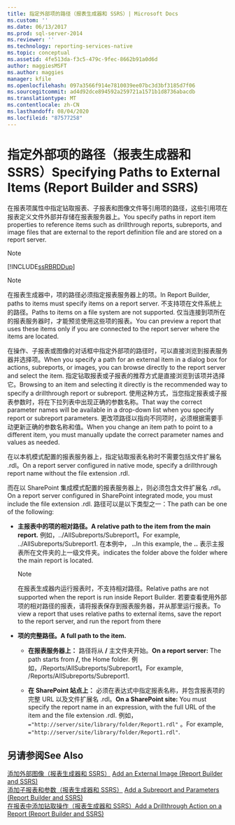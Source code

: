 ```yaml
---
title: 指定外部项的路径（报表生成器和 SSRS）| Microsoft Docs
ms.custom: ''
ms.date: 06/13/2017
ms.prod: sql-server-2014
ms.reviewer: ''
ms.technology: reporting-services-native
ms.topic: conceptual
ms.assetid: 4fe513da-f3c5-479c-9fec-8662b91a0d6d
author: maggiesMSFT
ms.author: maggies
manager: kfile
ms.openlocfilehash: 097a3566f914e7810039ee07bc3d3bf3185d7f06
ms.sourcegitcommit: ad4d92dce894592a259721a1571b1d8736abacdb
ms.translationtype: MT
ms.contentlocale: zh-CN
ms.lasthandoff: 08/04/2020
ms.locfileid: "87577258"
---
```

# <a name="specifying-paths-to-external-items-report-builder-and-ssrs"></a><span data-ttu-id="1a5fa-102">指定外部项的路径（报表生成器和 SSRS）</span><span class="sxs-lookup"><span data-stu-id="1a5fa-102">Specifying Paths to External Items (Report Builder and SSRS)</span></span>
  <span data-ttu-id="1a5fa-103">在报表项属性中指定钻取报表、子报表和图像文件等引用项的路径，这些引用项在报表定义文件外部并存储在报表服务器上。</span><span class="sxs-lookup"><span data-stu-id="1a5fa-103">You specify paths in report item properties to reference items such as drillthrough reports, subreports, and image files that are external to the report definition file and are stored on a report server.</span></span>  
  
> [!NOTE]  
>  [!INCLUDE[ssRBRDDup](../../includes/ssrbrddup-md.md)]  
  
> [!NOTE]  
>  <span data-ttu-id="1a5fa-104">在报表生成器中，项的路径必须指定报表服务器上的项。</span><span class="sxs-lookup"><span data-stu-id="1a5fa-104">In Report Builder, paths to items must specify items on a report server.</span></span> <span data-ttu-id="1a5fa-105">不支持项在文件系统上的路径。</span><span class="sxs-lookup"><span data-stu-id="1a5fa-105">Paths to items on a file system are not supported.</span></span> <span data-ttu-id="1a5fa-106">仅当连接到项所在的报表服务器时，才能预览使用这些项的报表。</span><span class="sxs-lookup"><span data-stu-id="1a5fa-106">You can preview a report that uses these items only if you are connected to the report server where the items are located.</span></span>  
  
 <span data-ttu-id="1a5fa-107">在操作、子报表或图像的对话框中指定外部项的路径时，可以直接浏览到报表服务器并选择项。</span><span class="sxs-lookup"><span data-stu-id="1a5fa-107">When you specify a path for an external item in a dialog box for actions, subreports, or images, you can browse directly to the report server and select the item.</span></span> <span data-ttu-id="1a5fa-108">指定钻取报表或子报表的推荐方式是直接浏览到该项并选择它。</span><span class="sxs-lookup"><span data-stu-id="1a5fa-108">Browsing to an item and selecting it directly is the recommended way to specify a drillthrough report or subreport.</span></span> <span data-ttu-id="1a5fa-109">使用这种方式，当您指定报表或子报表参数时，将在下拉列表中出现正确的参数名称。</span><span class="sxs-lookup"><span data-stu-id="1a5fa-109">That way the correct parameter names will be available in a drop-down list when you specify report or subreport parameters.</span></span> <span data-ttu-id="1a5fa-110">更改项路径以指向不同项时，必须根据需要手动更新正确的参数名称和值。</span><span class="sxs-lookup"><span data-stu-id="1a5fa-110">When you change an item path to point to a different item, you must manually update the correct parameter names and values as needed.</span></span>  
  
 <span data-ttu-id="1a5fa-111">在以本机模式配置的报表服务器上，指定钻取报表名称时不需要包括文件扩展名 .rdl。</span><span class="sxs-lookup"><span data-stu-id="1a5fa-111">On a report server configured in native mode, specify a drillthrough report name without the file extension .rdl.</span></span>  
  
 <span data-ttu-id="1a5fa-112">而在以 SharePoint 集成模式配置的报表服务器上，则必须包含文件扩展名 .rdl。</span><span class="sxs-lookup"><span data-stu-id="1a5fa-112">On a report server configured in SharePoint integrated mode, you must include the file extension .rdl.</span></span> <span data-ttu-id="1a5fa-113">路径可以是以下类型之一：</span><span class="sxs-lookup"><span data-stu-id="1a5fa-113">The path can be one of the following:</span></span>  
  
-   <span data-ttu-id="1a5fa-114">**主报表中的项的相对路径。**</span><span class="sxs-lookup"><span data-stu-id="1a5fa-114">**A relative path to the item from the main report.**</span></span> <span data-ttu-id="1a5fa-115">例如，../AllSubreports/Subreport1。</span><span class="sxs-lookup"><span data-stu-id="1a5fa-115">For example, ../AllSubreports/Subreport1.</span></span> <span data-ttu-id="1a5fa-116">在本例中， **..**</span><span class="sxs-lookup"><span data-stu-id="1a5fa-116">In this example, the **..**</span></span> <span data-ttu-id="1a5fa-117">表示主报表所在文件夹的上一级文件夹。</span><span class="sxs-lookup"><span data-stu-id="1a5fa-117">indicates the folder above the folder where the main report is located.</span></span>  
  
    > [!NOTE]  
    >  <span data-ttu-id="1a5fa-118">在报表生成器内运行报表时，不支持相对路径。</span><span class="sxs-lookup"><span data-stu-id="1a5fa-118">Relative paths are not supported when the report is run inside Report Builder.</span></span> <span data-ttu-id="1a5fa-119">若要查看使用外部项的相对路径的报表，请将报表保存到报表服务器，并从那里运行报表。</span><span class="sxs-lookup"><span data-stu-id="1a5fa-119">To view a report that uses relative paths to external items, save the report to the report server, and run the report from there</span></span>  
  
-   <span data-ttu-id="1a5fa-120">**项的完整路径。**</span><span class="sxs-lookup"><span data-stu-id="1a5fa-120">**A full path to the item.**</span></span>  
  
    -   <span data-ttu-id="1a5fa-121">**在报表服务器上：** 路径将从 **/** 主文件夹开始。</span><span class="sxs-lookup"><span data-stu-id="1a5fa-121">**On a report server:** The path starts from **/**, the Home folder.</span></span> <span data-ttu-id="1a5fa-122">例如，/Reports/AllSubreports/Subreport1。</span><span class="sxs-lookup"><span data-stu-id="1a5fa-122">For example, /Reports/AllSubreports/Subreport1.</span></span>  
  
    -   <span data-ttu-id="1a5fa-123">**在 SharePoint 站点上：** 必须在表达式中指定报表名称，并包含报表项的完整 URL 以及文件扩展名 .rdl。</span><span class="sxs-lookup"><span data-stu-id="1a5fa-123">**On a SharePoint site:** You must specify the report name in an expression, with the full URL of the item and the file extension .rdl.</span></span> <span data-ttu-id="1a5fa-124">例如，`="http://server/site/library/folder/Report1.rdl"` 。</span><span class="sxs-lookup"><span data-stu-id="1a5fa-124">For example, `="http://server/site/library/folder/Report1.rdl"`.</span></span>  
  
## <a name="see-also"></a><span data-ttu-id="1a5fa-125">另请参阅</span><span class="sxs-lookup"><span data-stu-id="1a5fa-125">See Also</span></span>  
 <span data-ttu-id="1a5fa-126">[添加外部图像（报表生成器和 SSRS）](add-an-external-image-report-builder-and-ssrs.md) </span><span class="sxs-lookup"><span data-stu-id="1a5fa-126">[Add an External Image &#40;Report Builder and SSRS&#41;](add-an-external-image-report-builder-and-ssrs.md) </span></span>  
 <span data-ttu-id="1a5fa-127">[添加子报表和参数（报表生成器和 SSRS）](add-a-subreport-and-parameters-report-builder-and-ssrs.md) </span><span class="sxs-lookup"><span data-stu-id="1a5fa-127">[Add a Subreport and Parameters &#40;Report Builder and SSRS&#41;](add-a-subreport-and-parameters-report-builder-and-ssrs.md) </span></span>  
 [<span data-ttu-id="1a5fa-128">在报表中添加钻取操作（报表生成器和 SSRS）</span><span class="sxs-lookup"><span data-stu-id="1a5fa-128">Add a Drillthrough Action on a Report &#40;Report Builder and SSRS&#41;</span></span>](add-a-drillthrough-action-on-a-report-report-builder-and-ssrs.md)  
  
  
